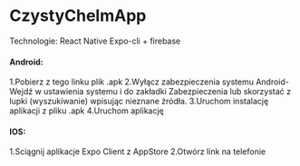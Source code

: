 # CzystyChelmApp

Technologie:
React Native Expo-cli + firebase

#### Android:
1.Pobierz z tego linku plik .apk
2.Wyłącz zabezpieczenia systemu Android- Wejdź w ustawienia systemu i do 
zakładki Zabezpieczenia lub skorzystać z lupki (wyszukiwanie) wpisując nieznane źródła.
3.Uruchom instalację aplikacji z pliku .apk
4.Uruchom aplikację

#### IOS:

1.Sciągnij aplikacje Expo Client z AppStore
2.Otwórz link na telefonie 
